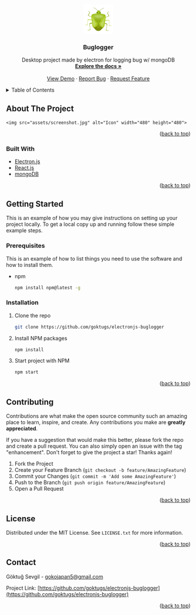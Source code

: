<div id="top"></div>
<!--
*** Thanks for checking out the Buglogger-Template. If you have a suggestion
*** that would make this better, please fork the repo and create a pull request
*** or simply open an issue with the tag "enhancement".
*** Don't forget to give the project a star!

-->



<!-- PROJECT SHIELDS -->
<!--
*** I'm using markdown "reference style" links for readability.
*** Reference links are enclosed in brackets [ ] instead of parentheses ( ).
*** See the bottom of this document for the declaration of the reference variables
*** for contributors-url, forks-url, etc. This is an optional, concise syntax you may use.
*** https://www.markdownguide.org/basic-syntax/#reference-style-links
-->




<!-- PROJECT LOGO -->
<br />
<div align="center">
  <a href="https://github.com/goktugs/electronjs-buglogger">
    <img src="assets/icon.png" alt="Icon" width="80" height="80">
  </a>

<h3 align="center">Buglogger</h3>

  <p align="center">
    Desktop project made by electron for logging bug w/ mongoDB
    <br />
    <a href="https://github.com/goktugs/electronjs-buglogger"><strong>Explore the docs »</strong></a>
    <br />
    <br />
    <a href="https://github.com/goktugs/electronjs-buglogger">View Demo</a>
    ·
    <a href="https://github.com/goktugs/electronjs-buglogger/issues">Report Bug</a>
    ·
    <a href="https://github.com/goktugs/electronjs-buglogger/issues">Request Feature</a>
  </p>
</div>



<!-- TABLE OF CONTENTS -->
<details>
  <summary>Table of Contents</summary>
  <ol>
    <li>
      <a href="#about-the-project">About The Project</a>
      <ul>
        <li><a href="#built-with">Built With</a></li>
      </ul>
    </li>
    <li>
      <a href="#getting-started">Getting Started</a>
      <ul>
        <li><a href="#prerequisites">Prerequisites</a></li>
        <li><a href="#installation">Installation</a></li>
      </ul>
    </li>
    <li><a href="#usage">Usage</a></li>
    <li><a href="#contributing">Contributing</a></li>
    <li><a href="#license">License</a></li>
    <li><a href="#contact">Contact</a></li>
    <li><a href="#acknowledgments">Acknowledgments</a></li>
  </ol>
</details>


<!-- ABOUT THE PROJECT -->
## About The Project

    <img src="assets/screenshot.jpg" alt="Icon" width="480" height="480">


<p align="right">(<a href="#top">back to top</a>)</p>



### Built With

* [Electron.js](https://www.electronjs.org/)
* [React.js](https://reactjs.org/)
* [mongoDB](https://cloud.mongodb.com/)



<p align="right">(<a href="#top">back to top</a>)</p>



<!-- GETTING STARTED -->
## Getting Started

This is an example of how you may give instructions on setting up your project locally.
To get a local copy up and running follow these simple example steps.

### Prerequisites

This is an example of how to list things you need to use the software and how to install them.
* npm
  ```sh
  npm install npm@latest -g
  ```

### Installation

1. Clone the repo
   ```sh
   git clone https://github.com/goktugs/electronjs-buglogger
   ```
2. Install NPM packages
   ```sh
   npm install
   ```
3. Start project with NPM 
   ```sh
   npm start
   ```

<p align="right">(<a href="#top">back to top</a>)</p>

<!-- CONTRIBUTING -->
## Contributing

Contributions are what make the open source community such an amazing place to learn, inspire, and create. Any contributions you make are **greatly appreciated**.

If you have a suggestion that would make this better, please fork the repo and create a pull request. You can also simply open an issue with the tag "enhancement".
Don't forget to give the project a star! Thanks again!

1. Fork the Project
2. Create your Feature Branch (`git checkout -b feature/AmazingFeature`)
3. Commit your Changes (`git commit -m 'Add some AmazingFeature'`)
4. Push to the Branch (`git push origin feature/AmazingFeature`)
5. Open a Pull Request

<p align="right">(<a href="#top">back to top</a>)</p>



<!-- LICENSE -->
## License

Distributed under the MIT License. See `LICENSE.txt` for more information.

<p align="right">(<a href="#top">back to top</a>)</p>



<!-- CONTACT -->
## Contact

Göktuğ Sevgil - gokojapan5@gmail.com

Project Link: [https://github.com/goktugs/electronjs-buglogger](https://github.com/goktugs/electronjs-buglogger)

<p align="right">(<a href="#top">back to top</a>)</p>




<!-- MARKDOWN LINKS & IMAGES -->
<!-- https://www.markdownguide.org/basic-syntax/#reference-style-links -->
[license-shield]: https://img.shields.io/github/license/goktugs/electronjs-buglogger.svg?style=for-the-badge
[license-url]: https://github.com/goktugs/electronjs-buglogger/blob/master/LICENSE.txt
[linkedin-shield]: https://img.shields.io/badge/-LinkedIn-black.svg?style=for-the-badge&logo=linkedin&colorB=555
[linkedin-url]: https://www.linkedin.com/in/goktugsevgil/
[product-screenshot]: images/screenshot.jpg
